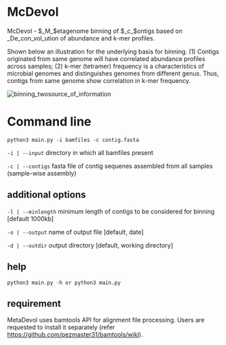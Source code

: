 # McDevol

McDevol - $_M_$etagenome binning of $_c_$ontigs based on _De_con_vol_ution of abundance and k-mer profiles. 

Shown below an illustration for the underlying basis for binning.
(1) Contigs originated from same genome will have correlated abundance profiles across samples;
(2) k-mer (tetramer) frequency is a characteristics of microbial genomes and distinguishes genomes from different genus. Thus, contigs from same genome show correlation in k-mer frequency.

![binning_twosource_of_information](https://user-images.githubusercontent.com/29796007/227135720-bee8b197-3b8a-4020-9582-4c917a2b9b0a.png)

# Command line
`python3 main.py -i bamfiles -c contig.fasta`

`-i | --input` directory in which all bamfiles present

`-c | --contigs` fasta file of contig sequenes assembled from all samples (sample-wise assembly)

## additional options

`-l | --minlength` minimum length of contigs to be considered for binning [default 1000kb]

`-o | --output` name of output file [default, date]

`-d | --outdir` output directory [default, working directory]


## help
`python3 main.py -h or python3 main.py`


## requirement
MetaDevol uses bamtools API for alignment file processing. Users are requested to install it separately (refer https://github.com/pezmaster31/bamtools/wiki).
